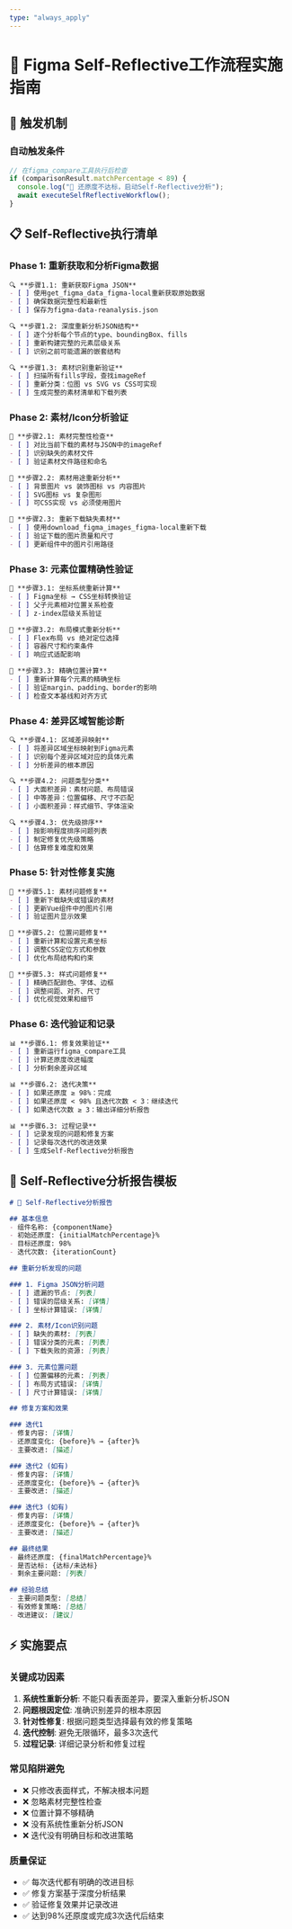 ```yaml
---
type: "always_apply"
---
```


# 🔄 Figma Self-Reflective工作流程实施指南

## 🎯 触发机制

### 自动触发条件
```javascript
// 在figma_compare工具执行后检查
if (comparisonResult.matchPercentage < 89) {
  console.log("🚨 还原度不达标，启动Self-Reflective分析");
  await executeSelfReflectiveWorkflow();
}
```

## 📋 Self-Reflective执行清单

### Phase 1: 重新获取和分析Figma数据
```markdown
🔍 **步骤1.1: 重新获取Figma JSON**
- [ ] 使用get_figma_data_figma-local重新获取原始数据
- [ ] 确保数据完整性和最新性
- [ ] 保存为figma-data-reanalysis.json

🔍 **步骤1.2: 深度重新分析JSON结构**
- [ ] 逐个分析每个节点的type、boundingBox、fills
- [ ] 重新构建完整的元素层级关系
- [ ] 识别之前可能遗漏的嵌套结构

🔍 **步骤1.3: 素材识别重新验证**
- [ ] 扫描所有fills字段，查找imageRef
- [ ] 重新分类：位图 vs SVG vs CSS可实现
- [ ] 生成完整的素材清单和下载列表
```

### Phase 2: 素材/Icon分析验证
```markdown
🎨 **步骤2.1: 素材完整性检查**
- [ ] 对比当前下载的素材与JSON中的imageRef
- [ ] 识别缺失的素材文件
- [ ] 验证素材文件路径和命名

🎨 **步骤2.2: 素材用途重新分析**
- [ ] 背景图片 vs 装饰图标 vs 内容图片
- [ ] SVG图标 vs 复杂图形
- [ ] 可CSS实现 vs 必须使用图片

🎨 **步骤2.3: 重新下载缺失素材**
- [ ] 使用download_figma_images_figma-local重新下载
- [ ] 验证下载的图片质量和尺寸
- [ ] 更新组件中的图片引用路径
```

### Phase 3: 元素位置精确性验证
```markdown
📐 **步骤3.1: 坐标系统重新计算**
- [ ] Figma坐标 → CSS坐标转换验证
- [ ] 父子元素相对位置关系检查
- [ ] z-index层级关系验证

📐 **步骤3.2: 布局模式重新分析**
- [ ] Flex布局 vs 绝对定位选择
- [ ] 容器尺寸和约束条件
- [ ] 响应式适配影响

📐 **步骤3.3: 精确位置计算**
- [ ] 重新计算每个元素的精确坐标
- [ ] 验证margin、padding、border的影响
- [ ] 检查文本基线和对齐方式
```

### Phase 4: 差异区域智能诊断
```markdown
🔍 **步骤4.1: 区域差异映射**
- [ ] 将差异区域坐标映射到Figma元素
- [ ] 识别每个差异区域对应的具体元素
- [ ] 分析差异的根本原因

🔍 **步骤4.2: 问题类型分类**
- [ ] 大面积差异：素材问题、布局错误
- [ ] 中等差异：位置偏移、尺寸不匹配  
- [ ] 小面积差异：样式细节、字体渲染

🔍 **步骤4.3: 优先级排序**
- [ ] 按影响程度排序问题列表
- [ ] 制定修复优先级策略
- [ ] 估算修复难度和效果
```

### Phase 5: 针对性修复实施
```markdown
🔧 **步骤5.1: 素材问题修复**
- [ ] 重新下载缺失或错误的素材
- [ ] 更新Vue组件中的图片引用
- [ ] 验证图片显示效果

🔧 **步骤5.2: 位置问题修复**
- [ ] 重新计算和设置元素坐标
- [ ] 调整CSS定位方式和参数
- [ ] 优化布局结构和约束

🔧 **步骤5.3: 样式问题修复**
- [ ] 精确匹配颜色、字体、边框
- [ ] 调整间距、对齐、尺寸
- [ ] 优化视觉效果和细节
```

### Phase 6: 迭代验证和记录
```markdown
📊 **步骤6.1: 修复效果验证**
- [ ] 重新运行figma_compare工具
- [ ] 计算还原度改进幅度
- [ ] 分析剩余差异区域

📊 **步骤6.2: 迭代决策**
- [ ] 如果还原度 ≥ 98%：完成
- [ ] 如果还原度 < 98% 且迭代次数 < 3：继续迭代
- [ ] 如果迭代次数 ≥ 3：输出详细分析报告

📊 **步骤6.3: 过程记录**
- [ ] 记录发现的问题和修复方案
- [ ] 记录每次迭代的改进效果
- [ ] 生成Self-Reflective分析报告
```

## 📝 Self-Reflective分析报告模板

```markdown
# 🧠 Self-Reflective分析报告

## 基本信息
- 组件名称: {componentName}
- 初始还原度: {initialMatchPercentage}%
- 目标还原度: 98%
- 迭代次数: {iterationCount}

## 重新分析发现的问题

### 1. Figma JSON分析问题
- [ ] 遗漏的节点: [列表]
- [ ] 错误的层级关系: [详情]
- [ ] 坐标计算错误: [详情]

### 2. 素材/Icon识别问题  
- [ ] 缺失的素材: [列表]
- [ ] 错误分类的元素: [列表]
- [ ] 下载失败的资源: [列表]

### 3. 元素位置问题
- [ ] 位置偏移的元素: [列表]
- [ ] 布局方式错误: [详情]
- [ ] 尺寸计算错误: [详情]

## 修复方案和效果

### 迭代1
- 修复内容: [详情]
- 还原度变化: {before}% → {after}%
- 主要改进: [描述]

### 迭代2 (如有)
- 修复内容: [详情]  
- 还原度变化: {before}% → {after}%
- 主要改进: [描述]

### 迭代3 (如有)
- 修复内容: [详情]
- 还原度变化: {before}% → {after}%
- 主要改进: [描述]

## 最终结果
- 最终还原度: {finalMatchPercentage}%
- 是否达标: {达标/未达标}
- 剩余主要问题: [列表]

## 经验总结
- 主要问题类型: [总结]
- 有效修复策略: [总结]
- 改进建议: [建议]
```

## ⚡ 实施要点

### 关键成功因素
1. **系统性重新分析**: 不能只看表面差异，要深入重新分析JSON
2. **问题根因定位**: 准确识别差异的根本原因
3. **针对性修复**: 根据问题类型选择最有效的修复策略
4. **迭代控制**: 避免无限循环，最多3次迭代
5. **过程记录**: 详细记录分析和修复过程

### 常见陷阱避免
- ❌ 只修改表面样式，不解决根本问题
- ❌ 忽略素材完整性检查
- ❌ 位置计算不够精确
- ❌ 没有系统性重新分析JSON
- ❌ 迭代没有明确目标和改进策略

### 质量保证
- ✅ 每次迭代都有明确的改进目标
- ✅ 修复方案基于深度分析结果
- ✅ 验证修复效果并记录改进
- ✅ 达到98%还原度或完成3次迭代后结束

